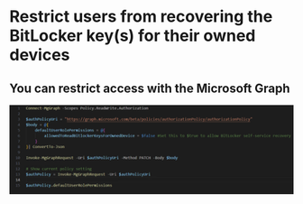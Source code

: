 # Restrict users from recovering the BitLocker key(s) for their owned devices

## You can restrict access with the Microsoft Graph

<img src="/Images/Bitlocker_1.png" alt="Bitlocker 1">


